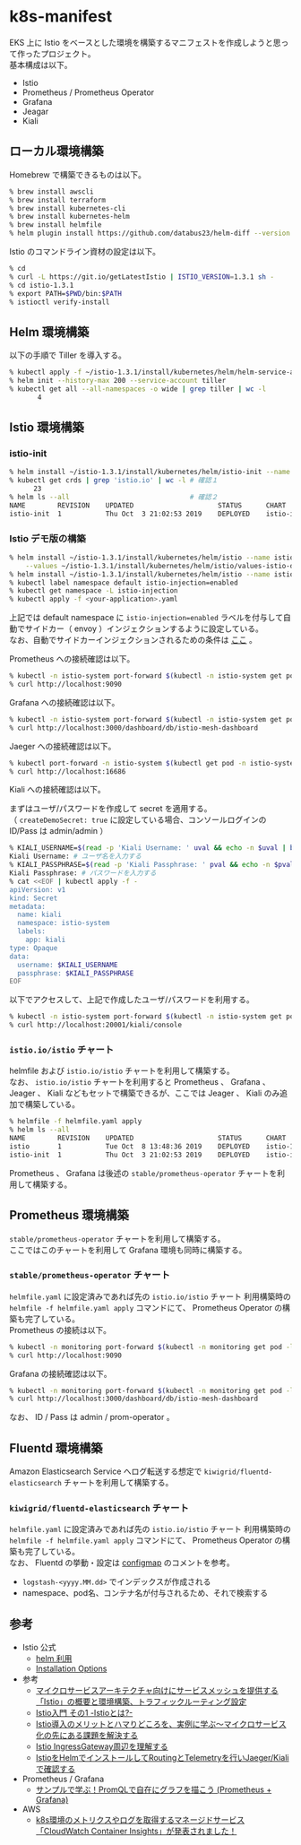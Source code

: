 # k8s-manifest

EKS 上に Istio をベースとした環境を構築するマニフェストを作成しようと思って作ったプロジェクト。  
基本構成は以下。

- Istio
- Prometheus / Prometheus Operator
- Grafana
- Jeagar
- Kiali

## ローカル環境構築

Homebrew で構築できるものは以下。

```zsh
% brew install awscli
% brew install terraform
% brew install kubernetes-cli
% brew install kubernetes-helm
% brew install helmfile
% helm plugin install https://github.com/databus23/helm-diff --version master
```

Istio のコマンドライン資材の設定は以下。

```zsh
% cd
% curl -L https://git.io/getLatestIstio | ISTIO_VERSION=1.3.1 sh -
% cd istio-1.3.1
% export PATH=$PWD/bin:$PATH
% istioctl verify-install
```

## Helm 環境構築

以下の手順で Tiller を導入する。

```zsh
% kubectl apply -f ~/istio-1.3.1/install/kubernetes/helm/helm-service-account.yaml # tiller の Service Account 作成
% helm init --history-max 200 --service-account tiller                             # tiller の作成
% kubectl get all --all-namespaces -o wide | grep tiller | wc -l                   # 確認
       4
```

## Istio 環境構築

### istio-init

```zsh
% helm install ~/istio-1.3.1/install/kubernetes/helm/istio-init --name istio-init --namespace istio-system
% kubectl get crds | grep 'istio.io' | wc -l # 確認１
      23
% helm ls --all                              # 確認２
NAME      	REVISION	UPDATED                 	STATUS  	CHART           	APP VERSION	NAMESPACE
istio-init	1       	Thu Oct  3 21:02:53 2019	DEPLOYED	istio-init-1.3.1	1.3.1      	istio-system
```

### Istio デモ版の構築

```zsh
% helm install ~/istio-1.3.1/install/kubernetes/helm/istio --name istio --namespace istio-system \
    --values ~/istio-1.3.1/install/kubernetes/helm/istio/values-istio-demo.yaml # Istio 構築
% helm install ~/istio-1.3.1/install/kubernetes/helm/istio --name istio --namespace istio-system # Istio 構築
% kubectl label namespace default istio-injection=enabled                       # サイドカーを自動でつける設定
% kubectl get namespace -L istio-injection                                      # 確認
% kubectl apply -f <your-application>.yaml                                      # アプリのデプロイ
```

上記では default namespace に `istio-injection=enabled` ラベルを付与して自動でサイドカー（ envoy ）インジェクションするように設定している。  
なお、自動でサイドカーインジェクションされるための条件は [ここ](https://istio.io/docs/ops/setup/injection-concepts/) 。

Prometheus への接続確認は以下。

```zsh
% kubectl -n istio-system port-forward $(kubectl -n istio-system get pod -l app=prometheus -o jsonpath='{.items[0].metadata.name}') 9090:9090
% curl http://localhost:9090
```

Grafana への接続確認は以下。

```zsh
% kubectl -n istio-system port-forward $(kubectl -n istio-system get pod -l app=grafana -o jsonpath='{.items[0].metadata.name}') 3000:3000
% curl http://localhost:3000/dashboard/db/istio-mesh-dashboard
```

Jaeger への接続確認は以下。

```zsh
% kubectl port-forward -n istio-system $(kubectl get pod -n istio-system -l app=jaeger -o jsonpath='{.items[0].metadata.name}') 16686:16686
% curl http://localhost:16686
```

Kiali への接続確認は以下。

まずはユーザ/パスワードを作成して secret を適用する。  
（ `createDemoSecret: true` に設定している場合、コンソールログインの ID/Pass は admin/admin ）

```zsh
% KIALI_USERNAME=$(read -p 'Kiali Username: ' uval && echo -n $uval | base64)
Kiali Username: # ユーザ名を入力する
% KIALI_PASSPHRASE=$(read -p 'Kiali Passphrase: ' pval && echo -n $pval | base64)
Kiali Passphrase: # パスワードを入力する
% cat <<EOF | kubectl apply -f -
apiVersion: v1
kind: Secret
metadata:
  name: kiali
  namespace: istio-system
  labels:
    app: kiali
type: Opaque
data:
  username: $KIALI_USERNAME
  passphrase: $KIALI_PASSPHRASE
EOF
```

以下でアクセスして、上記で作成したユーザ/パスワードを利用する。

```zsh
% kubectl -n istio-system port-forward $(kubectl -n istio-system get pod -l app=kiali -o jsonpath='{.items[0].metadata.name}') 20001:20001
% curl http://localhost:20001/kiali/console
```

### `istio.io/istio` チャート

helmfile および `istio.io/istio` チャートを利用して構築する。  
なお、 `istio.io/istio` チャートを利用すると Prometheus 、 Grafana 、 Jeager 、 Kiali などもセットで構築できるが、ここでは Jeager 、 Kiali のみ追加で構築している。

```zsh
% helmfile -f helmfile.yaml apply
% helm ls --all
NAME      	REVISION	UPDATED                 	STATUS  	CHART           	APP VERSION	NAMESPACE
istio     	1       	Tue Oct  8 13:48:36 2019	DEPLOYED	istio-1.3.1     	1.3.1      	istio-system
istio-init	1       	Thu Oct  3 21:02:53 2019	DEPLOYED	istio-init-1.3.1	1.3.1      	istio-system
```

Prometheus 、 Grafana は後述の `stable/prometheus-operator` チャートを利用して構築する。

## Prometheus 環境構築

`stable/prometheus-operator` チャートを利用して構築する。  
ここではこのチャートを利用して Grafana 環境も同時に構築する。

### `stable/prometheus-operator` チャート

`helmfile.yaml` に設定済みであれば先の `istio.io/istio` チャート 利用構築時の `helmfile -f helmfile.yaml apply` コマンドにて、 Prometheus Operator の構築も完了している。  
Prometheus の接続は以下。

```zsh
% kubectl -n monitoring port-forward $(kubectl -n monitoring get pod -l app=prometheus -o jsonpath='{.items[0].metadata.name}') 9090:9090
% curl http://localhost:9090
```

Grafana の接続確認は以下。

```zsh
% kubectl -n monitoring port-forward $(kubectl -n monitoring get pod -l app=grafana -o jsonpath='{.items[0].metadata.name}') 3000:3000
% curl http://localhost:3000/dashboard/db/istio-mesh-dashboard
```

なお、 ID / Pass は admin / prom-operator 。

## Fluentd 環境構築

Amazon Elasticsearch Service へログ転送する想定で `kiwigrid/fluentd-elasticsearch` チャートを利用して構築する。

### `kiwigrid/fluentd-elasticsearch` チャート

`helmfile.yaml` に設定済みであれば先の `istio.io/istio` チャート 利用構築時の `helmfile -f helmfile.yaml apply` コマンドにて、 Prometheus Operator の構築も完了している。  
なお、 Fluentd の挙動・設定は [configmap](https://github.com/kiwigrid/helm-charts/blob/master/charts/fluentd-elasticsearch/templates/configmaps.yaml) のコメントを参考。

- `logstash-<yyyy.MM.dd>` でインデックスが作成される
- namespace、pod名、コンテナ名が付与されるため、それで検索する

## 参考

- Istio 公式
  - [helm 利用](https://istio.io/docs/setup/install/helm/)
  - [Installation Options](https://istio.io/docs/reference/config/installation-options/)
- 参考
  - [マイクロサービスアーキテクチャ向けにサービスメッシュを提供する「Istio」の概要と環境構築、トラフィックルーティング設定](https://knowledge.sakura.ad.jp/20489/)
  - [Istio入門 その1 -Istioとは?-](https://qiita.com/Ladicle/items/979d59ef0303425752c8)
  - [Istio導入のメリットとハマりどころを、実例に学ぶ〜マイクロサービス化の先にある課題を解決する](https://employment.en-japan.com/engineerhub/entry/2019/05/21/103000)
  - [Istio IngressGateway周辺を理解する](https://qiita.com/J_Shell/items/296cd00569b0c7692be7)
  - [IstioをHelmでインストールしてRoutingとTelemetryを行いJaeger/Kialiで確認する](https://www.sambaiz.net/article/185/)
- Prometheus / Grafana
  - [サンプルで学ぶ！PromQLで自在にグラフを描こう (Prometheus + Grafana)](https://qiita.com/nekonok/items/4390a2db8be34da9d238)
- AWS
  - [k8s環境のメトリクスやログを取得するマネージドサービス「CloudWatch Container Insights」が発表されました！](https://dev.classmethod.jp/cloud/aws/cloudwatch-container-insights/)